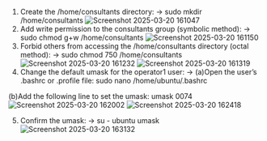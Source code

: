1. Create the /home/consultants directory: -> sudo mkdir /home/consultants
![Screenshot 2025-03-20 161047](https://github.com/user-attachments/assets/061893c0-c939-4437-baa8-a9dd7b610c73)
2. Add write permission to the consultants group (symbolic method): -> sudo chmod g+w /home/consultants
![Screenshot 2025-03-20 161150](https://github.com/user-attachments/assets/46795a12-e054-4680-9608-36ea13302d13)
3. Forbid others from accessing the /home/consultants directory (octal method): -> sudo chmod 750 /home/consultants
![Screenshot 2025-03-20 161232](https://github.com/user-attachments/assets/61515758-2246-4337-87c2-0257e7863913)
![Screenshot 2025-03-20 161319](https://github.com/user-attachments/assets/6e8738aa-09aa-410a-ae37-668dec2d90a9)
4. Change the default umask for the operator1 user: -> (a)Open the user’s .bashrc or .profile file: sudo nano /home/ubuntu/.bashrc

(b)Add the following line to set the umask: umask 0074
![Screenshot 2025-03-20 162002](https://github.com/user-attachments/assets/fb7c8478-9319-4be1-a317-be8f5c8935c1)
![Screenshot 2025-03-20 162418](https://github.com/user-attachments/assets/0d9e9eb3-1edb-407a-9b77-c1d01e4327ac)

5. Confirm the umask: -> su - ubuntu umask
![Screenshot 2025-03-20 163132](https://github.com/user-attachments/assets/f7533d56-0941-4524-8bca-d97dc635ae30)
